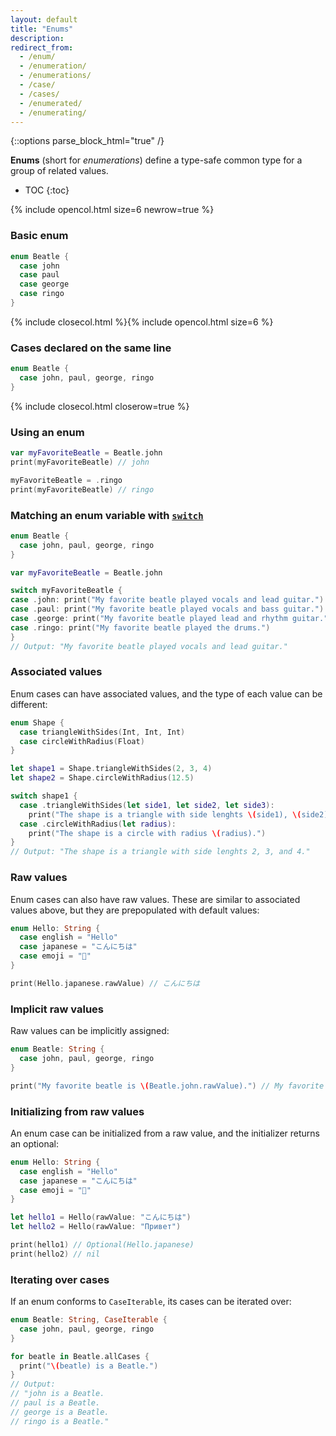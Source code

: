 ```yaml
---
layout: default
title: "Enums"
description: 
redirect_from:
  - /enum/
  - /enumeration/
  - /enumerations/
  - /case/
  - /cases/
  - /enumerated/
  - /enumerating/
---
```

{::options parse_block_html="true" /}

**Enums** (short for _enumerations_) define a type-safe common type for a group of related values.

* TOC
{:toc}

{% include opencol.html size=6 newrow=true %}

### Basic enum

```swift
enum Beatle {
  case john
  case paul
  case george
  case ringo
}
```

{% include closecol.html %}{% include opencol.html size=6 %}

### Cases declared on the same line

```swift
enum Beatle {
  case john, paul, george, ringo
}
```

{% include closecol.html closerow=true %}

### Using an enum

```swift
var myFavoriteBeatle = Beatle.john
print(myFavoriteBeatle) // john

myFavoriteBeatle = .ringo
print(myFavoriteBeatle) // ringo
```

### Matching an enum variable with [`switch`](/switch)

```swift
enum Beatle {
  case john, paul, george, ringo
}

var myFavoriteBeatle = Beatle.john

switch myFavoriteBeatle {
case .john: print("My favorite beatle played vocals and lead guitar.")
case .paul: print("My favorite beatle played vocals and bass guitar.")
case .george: print("My favorite beatle played lead and rhythm guitar.")
case .ringo: print("My favorite beatle played the drums.")
}
// Output: "My favorite beatle played vocals and lead guitar."
```

### Associated values

Enum cases can have associated values, and the type of each value can be different:

```swift
enum Shape {
  case triangleWithSides(Int, Int, Int)
  case circleWithRadius(Float)
}

let shape1 = Shape.triangleWithSides(2, 3, 4)
let shape2 = Shape.circleWithRadius(12.5)

switch shape1 {
  case .triangleWithSides(let side1, let side2, let side3):
    print("The shape is a triangle with side lenghts \(side1), \(side2), and \(side3).")
  case .circleWithRadius(let radius):
    print("The shape is a circle with radius \(radius).")
}
// Output: "The shape is a triangle with side lenghts 2, 3, and 4."
```

### Raw values

Enum cases can also have raw values. These are similar to associated values above, but they are prepopulated with default values:

```swift
enum Hello: String {
  case english = "Hello"
  case japanese = "こんにちは"
  case emoji = "👋"
}

print(Hello.japanese.rawValue) // こんにちは
```

### Implicit raw values

Raw values can be implicitly assigned:

```swift
enum Beatle: String {
  case john, paul, george, ringo
}

print("My favorite beatle is \(Beatle.john.rawValue).") // My favorite beatle is john.
```

### Initializing from raw values

An enum case can be initialized from a raw value, and the initializer returns an optional:

```swift
enum Hello: String {
  case english = "Hello"
  case japanese = "こんにちは"
  case emoji = "👋"
}

let hello1 = Hello(rawValue: "こんにちは")
let hello2 = Hello(rawValue: "Привет")

print(hello1) // Optional(Hello.japanese)
print(hello2) // nil
```

### Iterating over cases

If an enum conforms to `CaseIterable`, its cases can be iterated over:

```swift
enum Beatle: String, CaseIterable {
  case john, paul, george, ringo
}

for beatle in Beatle.allCases {
  print("\(beatle) is a Beatle.")
}
// Output:
// "john is a Beatle.
// paul is a Beatle.
// george is a Beatle.
// ringo is a Beatle."
```
